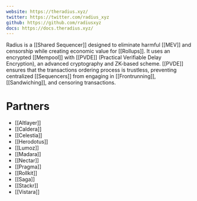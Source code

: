 ```yaml
---
website: https://theradius.xyz/
twitter: https://twitter.com/radius_xyz
github: https://github.com/radiusxyz
docs: https://docs.theradius.xyz/
---
```

Radius is a [[Shared Sequencer]] designed to eliminate harmful [[MEV]] and censorship while creating economic value for [[Rollups]]. It uses an encrypted [[Mempool]] with [[PVDE]] (Practical Verifiable Delay Encryption), an advanced cryptography and ZK-based scheme. [[PVDE]] ensures that the transactions ordering process is trustless, preventing centralized [[Sequencers]] from engaging in [[Frontrunning]], [[Sandwiching]], and censoring transactions.
# Partners
- [[Altlayer]]
- [[Caldera]]
- [[Celestia]]
- [[Herodotus]]
- [[Lumoz]]
- [[Madara]]
- [[Nectar]]
- [[Pragma]]
- [[Rollkit]]
- [[Saga]]
- [[Stackr]]
- [[Vistara]]